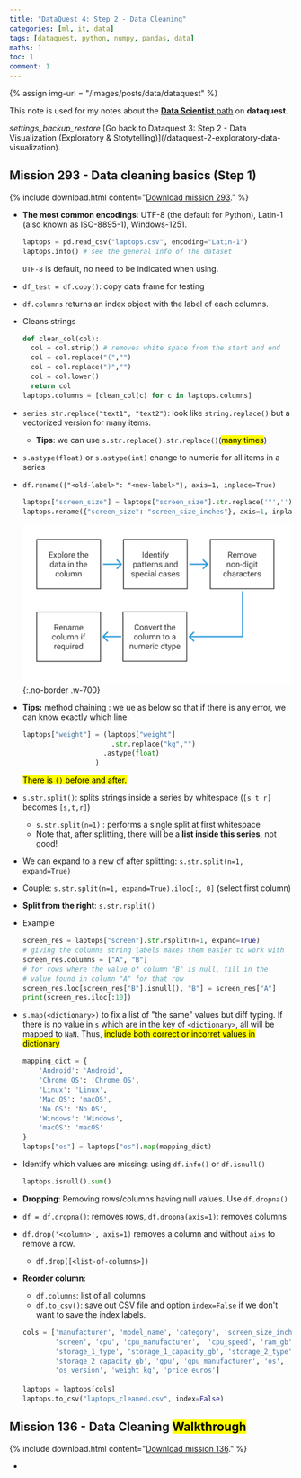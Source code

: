 ```yaml
---
title: "DataQuest 4: Step 2 - Data Cleaning"
categories: [ml, it, data]
tags: [dataquest, python, numpy, pandas, data]
maths: 1
toc: 1
comment: 1
---
```


{% assign img-url = "/images/posts/data/dataquest" %}

This note is used for my notes about the [**Data Scientist** path](https://www.dataquest.io/path/data-scientist) on **dataquest**.

<div class="see-again">
<i class="material-icons">settings_backup_restore</i>
<span markdown="1">
[Go back to Dataquest 3: Step 2 - Data Visualization (Exploratory & Stotytelling)](/dataquest-2-exploratory-data-visualization).
</span>
</div>

## Mission 293 - Data cleaning basics (Step 1)

{% include download.html content="[Download mission 293](/files/dataquest/mission-293.pdf)." %}

- **The most common encodings**: UTF-8 (the default for Python), Latin-1 (also known as ISO-8895-1), Windows-1251.

  ~~~ python
  laptops = pd.read_csv("laptops.csv", encoding="Latin-1")
  laptops.info() # see the general info of the dataset
  ~~~

	`UTF-8` is default, no need to be indicated when using.

- `df_test = df.copy()`: copy data frame for testing
- `df.columns` returns an index object with the label of each columns.
- Cleans strings

  ~~~ python
  def clean_col(col):
    col = col.strip() # removes white space from the start and end
    col = col.replace("(","")
    col = col.replace(")","")
    col = col.lower()
    return col
  laptops.columns = [clean_col(c) for c in laptops.columns]
  ~~~

- `series.str.replace("text1", "text2")`: look like `string.replace()` but a vectorized version for many items.
  - **Tips**: we can use `s.str.replace().str.replace()`(<mark>many times</mark>)
- `s.astype(float)` or `s.astype(int)` change to numeric for all items in a series
- `df.rename({"<old-label>": "<new-label>"}, axis=1, inplace=True)`

  ~~~ python
  laptops["screen_size"] = laptops["screen_size"].str.replace('"','').astype(float)
  laptops.rename({"screen_size": "screen_size_inches"}, axis=1, inplace=True)
  ~~~

  ![Cleaning workflow](/images/posts/data/dataquest/cleaning_workflow.svg){:.no-border .w-700}

- **Tips:** method chaining : we ue as below so that if there is any error, we can know exactly which line.

	~~~ python
  laptops["weight"] = (laptops["weight"]
             			  .str.replace("kg","")
                        .astype(float)
	                  )
	~~~

	<mark>There is `()` before and after.</mark>

- `s.str.split()`: splits strings inside a series by whitespace (`[s t r]` becomes `[s,t,r]`)
	- `s.str.split(n=1)` : performs a single split at first whitespace
	- Note that, after splitting, there will be a **list inside this series**, not good!
- We can expand to a new df after splitting: `s.str.split(n=1, expand=True)`
- Couple: `s.str.split(n=1, expand=True).iloc[:, 0]` (select first column)
- **Split from the right**: `s.str.rsplit()`
- Example

  ~~~ python
  screen_res = laptops["screen"].str.rsplit(n=1, expand=True)
  # giving the columns string labels makes them easier to work with
  screen_res.columns = ["A", "B"]
  # for rows where the value of column "B" is null, fill in the
  # value found in column "A" for that row
  screen_res.loc[screen_res["B"].isnull(), "B"] = screen_res["A"]
  print(screen_res.iloc[:10])
  ~~~

- `s.map(<dictionary>)` to fix a list of "the same" values but diff typing. If there is no value in `s` which are in the key of `<dictionary>`, all will be mapped to `NaN`. Thus, <mark>include both correct or incorret values in dictionary</mark>

  ~~~ python
  mapping_dict = {
      'Android': 'Android',
      'Chrome OS': 'Chrome OS',
      'Linux': 'Linux',
      'Mac OS': 'macOS',
      'No OS': 'No OS',
      'Windows': 'Windows',
      'macOS': 'macOS'
  }
  laptops["os"] = laptops["os"].map(mapping_dict)
  ~~~

- Identify which values are missing: using `df.info()` or `df.isnull()`

  ~~~ python
  laptops.isnull().sum()
  ~~~

- **Dropping**: Removing rows/columns having null values. Use `df.dropna()`
- `df = df.dropna()`: removes rows, `df.dropna(axis=1)`: removes columns
- `df.drop('<column>', axis=1)` removes a column and without `aixs` to remove a row.

  - `df.drop([<list-of-columns>])`
- **Reorder column**:
	- `df.columns`: list of all columns
	- `df.to_csv()`: save out CSV file and option `index=False` if we don't want to save the index labels.

  ~~~ python
  cols = ['manufacturer', 'model_name', 'category', 'screen_size_inches',
          'screen', 'cpu', 'cpu_manufacturer',  'cpu_speed', 'ram_gb',
          'storage_1_type', 'storage_1_capacity_gb', 'storage_2_type',
          'storage_2_capacity_gb', 'gpu', 'gpu_manufacturer', 'os',
          'os_version', 'weight_kg', 'price_euros']

  laptops = laptops[cols]
  laptops.to_csv("laptops_cleaned.csv", index=False)
  ~~~

## Mission 136 - Data Cleaning <mark>Walkthrough</mark>

{% include download.html content="[Download mission 136](/files/dataquest/mission-136.pdf)." %}

- 